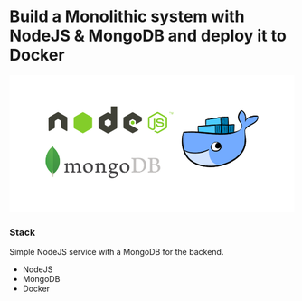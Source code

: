 # Build a Monolithic system with NodeJS & MongoDB and deploy it to Docker

![](./mono.png)

### Stack
Simple NodeJS service with a MongoDB for the backend.
- NodeJS 
- MongoDB 
- Docker 
